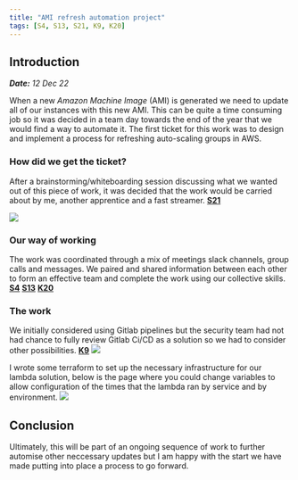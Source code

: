 ```yaml
---
title: "AMI refresh automation project"
tags: [S4, S13, S21, K9, K20]
---
```



## Introduction

***Date:** 12 Dec 22*

When a new *Amazon Machine Image* (AMI) is generated we need to update all of our instances with this new AMI.
This can be quite a time consuming job so it was decided in a team day towards the end of the year that we would find a way to automate it.
The first ticket for this work was to design and implement a process for refreshing auto-scaling groups in AWS.

### How did we get the ticket?

After a brainstorming/whiteboarding session discussing what we wanted out of this piece of work, it was decided that the work would be carried about by me, another apprentice and a fast streamer. **[S21](/tags/s21)**

![](../ami-refresh/whiteboard.png)

### Our way of working

The work was coordinated through a mix of meetings slack channels, group calls and messages. We paired and shared information between each other to form an effective team and complete the work using our collective skills.  **[S4](/tags/s4)**  **[S13](/tags/s13)**  **[K20](/tags/k20)**

### The work

We initially considered using Gitlab pipelines but the security team had not had chance to fully review Gitlab Ci/CD as a solution so we had to consider other possibilities. **[K9](/tags/k9)**
![](../ami-refresh/security.png)

I wrote some terraform to set up the necessary infrastructure for our lambda solution, below is the page where you could change variables to allow configuration of the times that the lambda ran by service and by environment.
![](../ami-refresh/terraform.png)

## Conclusion

Ultimately, this will be part of an ongoing sequence of work to further automise other neccessary updates but I am happy with the start we have made putting into place a process to go forward.
